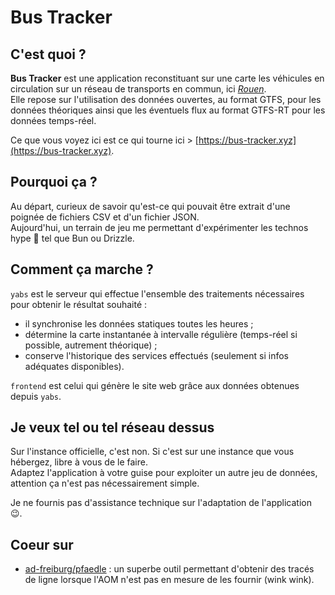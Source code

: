 # Bus Tracker

## C'est quoi ?

**Bus Tracker** est une application reconstituant sur une carte les véhicules en circulation sur un réseau de transports en commun, ici _[Rouen](https://reseau-astuce.fr)_.  
Elle repose sur l'utilisation des données ouvertes, au format GTFS, pour les données théoriques ainsi que les éventuels flux au format GTFS-RT pour les données temps-réel.

Ce que vous voyez ici est ce qui tourne ici > [https://bus-tracker.xyz](https://bus-tracker.xyz).

## Pourquoi ça ?

Au départ, curieux de savoir qu'est-ce qui pouvait être extrait d'une poignée de fichiers CSV et d'un fichier JSON.  
Aujourd'hui, un terrain de jeu me permettant d'expérimenter les technos hype 🤪 tel que Bun ou Drizzle.

## Comment ça marche ?

`yabs` est le serveur qui effectue l'ensemble des traitements nécessaires pour obtenir le résultat souhaité :

- il synchronise les données statiques toutes les heures ;
- détermine la carte instantanée à intervalle régulière (temps-réel si possible, autrement théorique) ;
- conserve l'historique des services effectués (seulement si infos adéquates disponibles).

`frontend` est celui qui génère le site web grâce aux données obtenues depuis `yabs`.

## Je veux tel ou tel réseau dessus

Sur l'instance officielle, c'est non. Si c'est sur une instance que vous hébergez, libre à vous de le faire.  
Adaptez l'application à votre guise pour exploiter un autre jeu de données, attention ça n'est pas nécessairement simple.

Je ne fournis pas d'assistance technique sur l'adaptation de l'application 😉.

## Coeur sur

- [ad-freiburg/pfaedle](https://github.com/ad-freiburg/pfaedle) : un superbe outil permettant d'obtenir des tracés de ligne lorsque l'AOM n'est pas en mesure de les fournir (wink wink).
